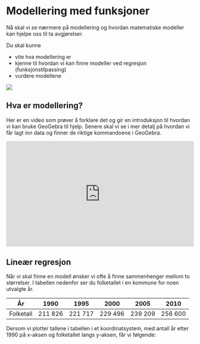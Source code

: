 # Modellering med funksjoner



Nå skal vi se nærmere på modellering og hvordan matematiske modeller kan hjelpe oss til ta avgjørelser.

Du skal kunne

* vite hva modellering er
* kjenne til hvordan vi kan finne modeller ved regresjon (funksjonstilpassing)
* vurdere modellene

![](/bilder/modellering_1.png)

## Hva er modellering?

Her er en video som prøver å forklare det og gir en introduksjon til hvordan vi kan bruke GeoGebra til hjelp. Senere skal vi se i mer detalj på hvordan vi får lagt inn data og finner de riktige kommandoene i GeoGebra.

<div style="padding:56.25% 0 0 0;position:relative;"><iframe src="https://player.vimeo.com/video/479025997?h=397146abfd&title=0&byline=0&portrait=0" style="position:absolute;top:0;left:0;width:100%;height:100%;" frameborder="0" allow="autoplay; fullscreen; picture-in-picture" allowfullscreen></iframe></div><script src="https://player.vimeo.com/api/player.js"></script>

## Lineær regresjon

Når vi skal finne en modell ønsker vi ofte å finne sammenhenger mellom to størrelser. I tabellen nedenfor ser du folketallet i en kommune for noen utvalgte år.


|     År    |  1990  |  1995  |  2000  |  2005  |  2010  |
|:---------:|:------:|:------:|:------:|:------:|:------:|
| Folketall | 211 826 | 221 717 | 229 496 | 239 209 | 256 600 |

Dersom vi plotter tallene i tabellen i et koordinatsystem, med antall år etter 1990 på x-aksen og folketallet langs y-aksen, får vi følgende:

![]()